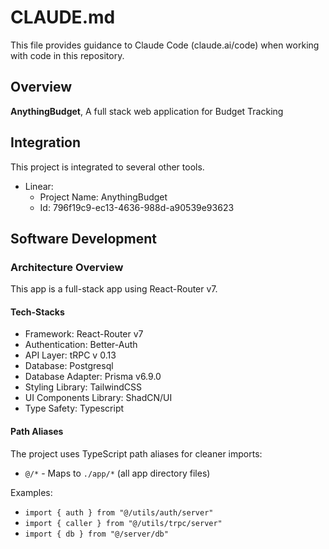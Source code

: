 # CLAUDE.md

This file provides guidance to Claude Code (claude.ai/code) when working with code in this repository.

## Overview

**AnythingBudget**, A full stack web application for Budget Tracking

## Integration

This project is integrated to several other tools.

- Linear:
  - Project Name: AnythingBudget
  - Id: 796f19c9-ec13-4636-988d-a90539e93623

## Software Development

### Architecture Overview

This app is a full-stack app using React-Router v7.

#### Tech-Stacks

- Framework: React-Router v7
- Authentication: Better-Auth
- API Layer: tRPC v 0.13
- Database: Postgresql
- Database Adapter: Prisma v6.9.0
- Styling Library: TailwindCSS
- UI Components Library: ShadCN/UI
- Type Safety: Typescript

#### Path Aliases

The project uses TypeScript path aliases for cleaner imports:

- `@/*` - Maps to `./app/*` (all app directory files)

Examples:

- `import { auth } from "@/utils/auth/server"`
- `import { caller } from "@/utils/trpc/server"`
- `import { db } from "@/server/db"`
